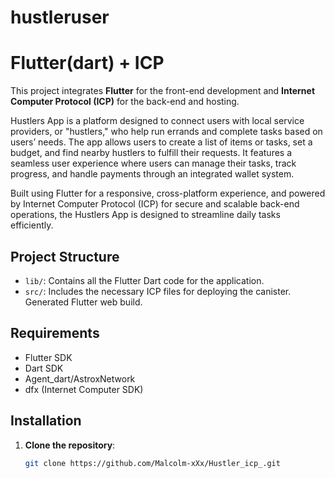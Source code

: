 # hustleruser

# Flutter(dart) + ICP

This project integrates **Flutter** for the front-end development and **Internet Computer Protocol (ICP)** for the back-end and hosting. 

Hustlers App is a platform designed to connect users with local service providers, or "hustlers," who help run errands and complete tasks based on users’ needs. The app allows users to create a list of items or tasks, set a budget, and find nearby hustlers to fulfill their requests. It features a seamless user experience where users can manage their tasks, track progress, and handle payments through an integrated wallet system.

Built using Flutter for a responsive, cross-platform experience, and powered by Internet Computer Protocol (ICP) for secure and scalable back-end operations, the Hustlers App is designed to streamline daily tasks efficiently.


## Project Structure

- `lib/`: Contains all the Flutter Dart code for the application.
- `src/`: Includes the necessary ICP files for deploying the canister. Generated Flutter web build.

## Requirements

- Flutter SDK
- Dart SDK
- Agent_dart/AstroxNetwork
- dfx (Internet Computer SDK)

## Installation

1. **Clone the repository**:
   ```bash
   git clone https://github.com/Malcolm-xXx/Hustler_icp_.git

